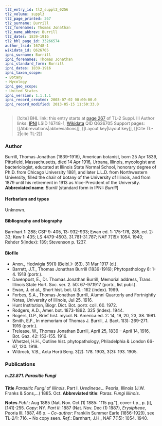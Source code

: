 ```yaml
---
tl2_entry_id: tl2_suppl3_0256
tl2_volume: suppl3
tl2_page_printed: 267
tl2_surname: Burrill
tl2_forenames: Thomas Jonathan
tl2_name_abbrev: Burrill
tl2_dates: 1839-1916
tl2_bhl_page_id: 33266574
author_lsid: 16748-1
wikidata_id: Q626705
ipni_surname: Burrill
ipni_forenames: Thomas Jonathan
ipni_standard_form: Burrill
ipni_dates: 1839-1916
ipni_taxon_scope: 
- Botany
- Mycology
ipni_geo_scope: 
- United States
ipni_version: 1.1.1.1
ipni_record_created: 2003-07-02 00:00:00.0
ipni_record_modified: 2013-05-15 11:50:33.0
---
```


> [!cite] BHL link: this entry starts at [page 267](https://www.biodiversitylibrary.org/page/33266574) of TL-2 Suppl. III
> Author links: [IPNI](https://www.ipni.org/a/16748-1) LSID 16748-1, [Wikidata](https://www.wikidata.org/wiki/Q626705) QID Q626705
> Support pages: [[Abbreviations|abbreviations]], [[Layout key|layout key]], [[Cite TL-2|cite TL-2]]

### Author

Burrill, Thomas Jonathan (1839-1916), American botanist, born 25 Apr 1839, Pittsfield, Massachusetts, died 14 Apr 1916, Urbana, Illinois, mycologist and bacteriologist, educated at Illinois State Normal School, honorary degree of Ph.D. from Chicago University 1881, and later L.L.D. from Northwestern University, filled the chair of botany of the University of Illinois, and from 1879 until his retirement in 1913 as Vice-President of the University. 
**Abbreviated name**: *Burrill* \[standard form in IPNI: *Burrill*\]

#### Herbarium and types

Unknown.

#### Bibliography and biography

Barnhart 1: 288; CSP 9: 405, 13: 932-933; Ewan ed. 1: 175-176, 285, ed. 2: 33; Kew 1: 435; LS 4479-4503, 31.781-31.787; NAF 7(15): 1054. 1940; Rehder 5(index): 139; Stevenson p. 1237.

#### Biofile

- Anon., Hedwigia 59(1) (Beibl.): (63). 31 Mar 1917 (d.).
- Barrett, J.T., Thomas Jonathan Burrill (1839-1916); Phytopathology 8: 1-4. 1918 (portr.).
- Davenpost, E., Dr. Thomas Jonathan Burrill, Memorial address, Trans. Illinois State Hort. Soc. ser. 2. 50: 67-97.1917 (portr., list publ.).
- Ewan, J. et al., Short hist. bot. U.S.: 162 (index). 1969.
- Forbes, S.A., Thomas Jonathan Burrill, Alumni Quarterly and Fortnightly Notes, University of Illinois, Jul 25. 1916.
- Hunt Institution, Biogr. Dict. Bot. portr. coll. 60. 1972.
- Rodgers, A.D., Amer. bot. 1873-1892. 325 (index). 1944.
- Rogers, D.P., Brief hist. mycol. N. America ed. 2: 14, 19, 20, 23, 38. 1981.
- Smith, E.F., In memoriam of Thomas J. Burrill, J. Bact. 1(3): 269-271. 1916 (portr.).
- Trelease, W., Thomas Jonathan Burrill, April 25, 1839 – April 14, 1916, Bot. Gaz. 42: 153-155. 1916.
- Whetzel, H.H., Outline hist. phytopathology, Philadelphia & London 66-67, 120. 1918.
- Wittrock, V.B., Acta Horti Berg. 3(2): 178. 1903, 3(3): 193. 1905.

### Publications

##### n.23.871. Parasitic Fungi

**Title**
*Parasitic Fungi* of *Illinois*. Part I. *Uredineae*... Peoria, Illinois (J.W. Franks & Sons,...) 1885. Oct.
**Abbreviated title**: *Paras. Fungi Illinois*.

**Notes**
*Publ*.: Aug 1885 (Nat. Nov. Oct (1) 1885: "115 pg."), cover-t.p., p. \[i\], \[141\]-255. *Copy*: NY.
*Part II*: 1887 (Nat. Nov. Dec (1) 1887), *Erysipheae*, Peoria Ill. 1887, 46 p. – *Co-author*: Franklin Summer Earle (1856-1929), see TL-2/1: 716. – No copy seen.
*Ref*.: Barnhart, J.H., NAF 7(15): 1054. 1940.

